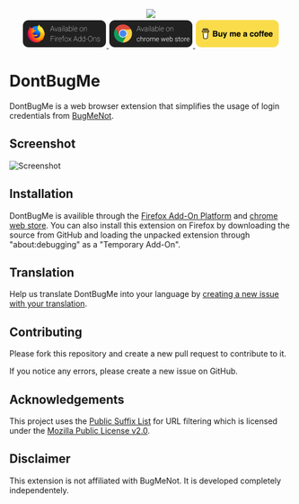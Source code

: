 <p align="center">
    <img src="icons/icon-500.png" height="300"><br />
    <a href="https://addons.mozilla.org/en-US/firefox/addon/dontbugme/">
        <img src="icons/firefox.png" alt="Availible on Firefox Add-Ons" width="150">
    </a>
    <a href="https://chrome.google.com/webstore/detail/dontbugme/mknlnngolpglmlcadgdmlaokbfgppmma">
        <img src="icons/chrome.png" alt="Availible on chrome web store" width="150">
    </a>
    <a href="https://www.buymeacoffee.com/vantezzen" target="_blank">
        <img src="icons/bmc.png" alt="Buy Me A Coffee" width="150">
    </a>
</p>

# DontBugMe
DontBugMe is a web browser extension that simplifies the usage of login credentials from [BugMeNot](http://bugmenot.com/).

## Screenshot
![Screenshot](screenshot.png)

## Installation
DontBugMe is availible through the [Firefox Add-On Platform](https://addons.mozilla.org/en-US/firefox/addon/dontbugme/) and [chrome web store](https://chrome.google.com/webstore/detail/dontbugme/mknlnngolpglmlcadgdmlaokbfgppmma).
You can also install this extension on Firefox by downloading the source from GitHub and loading the unpacked extension through "about:debugging" as a "Temporary Add-On".

## Translation
Help us translate DontBugMe into your language by [creating a new issue with your translation](https://github.com/vantezzen/dontbugme/issues/new?assignees=&labels=&template=provide-translation.md&title=%5BTranslation%5D+LANGUAGE).

## Contributing
Please fork this repository and create a new pull request to contribute to it.

If you notice any errors, please create a new issue on GitHub.

## Acknowledgements

This project uses the [Public Suffix List](https://publicsuffix.org/list/public_suffix_list.dat) for URL filtering which is licensed under the [Mozilla Public License v2.0](https://mozilla.org/MPL/2.0/).

## Disclaimer
This extension is not affiliated with BugMeNot. It is developed completely independentely.

